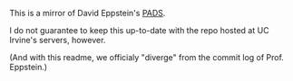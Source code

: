 This is a mirror of David Eppstein's [PADS](http://www.ics.uci.edu/~eppstein/PADS/).

I do not guarantee to keep this up-to-date with the repo hosted at UC Irvine's
servers, however.

(And with this readme, we officialy "diverge" from the commit log of Prof. Eppstein.)
